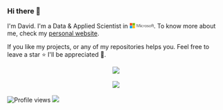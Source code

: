 ### Hi there 👋

<!--
**daviddwlee84/daviddwlee84** is a ✨ _special_ ✨ repository because its `README.md` (this file) appears on your GitHub profile.

Here are some ideas to get you started:

- 🔭 I’m currently working on ...
- 🌱 I’m currently learning ...
- 👯 I’m looking to collaborate on ...
- 🤔 I’m looking for help with ...
- 💬 Ask me about ...
- 📫 How to reach me: ...
- 😄 Pronouns: ...
- ⚡ Fun fact: ...
-->

I'm David. I'm a Data & Applied Scientist in <img src='./images/microsoft_logo.svg' style="width: 4em;">.
To know more about me, check my [personal website](https://dwlee-personal-website.netlify.app/).

If you like my projects, or any of my repositories helps you. Feel free to leave a star ⭐ I'll be appreciated 🤣.

<p align="center">
  <img src="https://github-readme-stats.vercel.app/api/?username=daviddwlee84&theme=prussian&show_icons=true&count_private=true">
</p>

<p align="center">
  <img src="https://github-profile-trophy.vercel.app/?username=daviddwlee84&row=2&column=4&margin-w=15&margin-h=10&theme=darkhub">
</p>

![Profile views](https://komarev.com/ghpvc/?username=daviddwlee84&style=for-the-badge&label=Profile+Hits)
[![](https://hit.yhype.me/github/profile?user_id=1515662)](https://yhype.me/github/profile-views)
